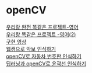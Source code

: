 # openCV 

[우리랑 완전 똑같은 프로젝트-영어](https://github.com/afikanyati/cadenCV) <br>
[우리랑 똑같은 프로젝트 -영어(2)](https://github.com/jsford/SightReader) <br>
[구현 영상](https://youtu.be/mMxHpdstFMg) <br>
[웹캠으로 악보 인식하기](https://blog.naver.com/monkey5255/220662430284) <br>
[openCV로 자동차 번호판 인식하기](https://youtu.be/PpTl7xxGXh4) <br>
[딥러닝과 openCV로 윤곽선 인식하기](https://d2.naver.com/helloworld/8344782) <br>
